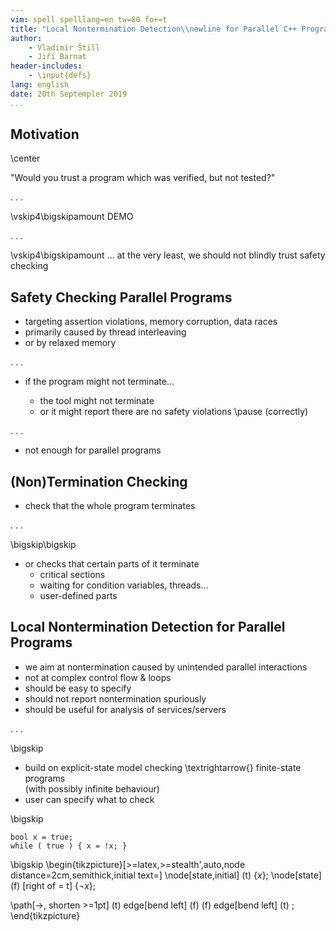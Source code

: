 ```yaml
---
vim: spell spelllang=en tw=80 fo+=t
title: "Local Nontermination Detection\\newline for Parallel C++ Programs"
author:
    - Vladimír Štill
    - Jiří Barnat
header-includes:
    - \input{defs}
lang: english
date: 20th Septempler 2019
...
```



## Motivation

\center

"Would you trust a program which was verified, but not tested?"

. . .

\vskip4\bigskipamount DEMO

. . .

\vskip4\bigskipamount
… at the very least, we should not blindly trust safety checking

## Safety Checking Parallel Programs

- targeting assertion violations, memory corruption, data races
- primarily caused by thread interleaving
- or by relaxed memory

. . .

- if the program might not terminate…

  - the tool might not terminate
  - or it might report there are no safety violations
    \pause (correctly)

. . .

- not enough for parallel programs

## (Non)Termination Checking

- check that the whole program terminates

. . .

\bigskip\bigskip

- or checks that certain parts of it terminate
  - critical sections
  - waiting for condition variables, threads…
  - user-defined parts

## Local Nontermination Detection for Parallel Programs

- we aim at nontermination caused by unintended parallel interactions
- not at complex control flow & loops
- should be easy to specify
- should not report nontermination spuriously
- should be useful for analysis of services/servers

. . .

\bigskip

- build on explicit-state model checking \textrightarrow{} finite-state
  programs\
  (with possibly infinite behaviour)
- user can specify what to check

\bigskip

```{.cpp}
bool x = true;
while ( true ) { x = !x; }
```

\bigskip
\begin{tikzpicture}[>=latex,>=stealth',auto,node distance=2cm,semithick,initial text=]
  \node[state,initial] (t) {$x$};
  \node[state] (f) [right of = t] {$\lnot x$};

  \path[->, shorten >=1pt]
	(t) edge[bend left] (f)
	(f) edge[bend left] (t)
  ;
\end{tikzpicture}
